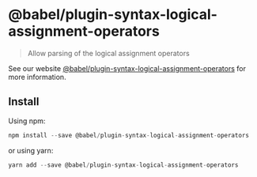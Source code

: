 # @babel/plugin-syntax-logical-assignment-operators

> Allow parsing of the logical assignment operators

See our website [@babel/plugin-syntax-logical-assignment-operators](https://new.babeljs.io/docs/en/next/babel-plugin-syntax-logical-assignment-operators.html) for more information.

## Install

Using npm:

```js
npm install --save @babel/plugin-syntax-logical-assignment-operators
```

or using yarn:

```js
yarn add --save @babel/plugin-syntax-logical-assignment-operators
```
